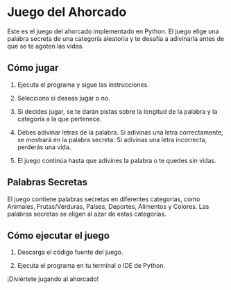 # Juego del Ahorcado

Este es el juego del ahorcado implementado en Python. El juego elige una palabra secreta de una categoría aleatoria y te desafía a adivinarla antes de que se te agoten las vidas.

## Cómo jugar

1. Ejecuta el programa y sigue las instrucciones.

2. Selecciona si deseas jugar o no.

3. Si decides jugar, se te darán pistas sobre la longitud de la palabra y la categoría a la que pertenece.

4. Debes adivinar letras de la palabra. Si adivinas una letra correctamente, se mostrará en la palabra secreta. Si adivinas una letra incorrecta, perderás una vida.

5. El juego continúa hasta que adivines la palabra o te quedes sin vidas.

## Palabras Secretas

El juego contiene palabras secretas en diferentes categorías, como Animales, Frutas/Verduras, Países, Deportes, Alimentos y Colores. Las palabras secretas se eligen al azar de estas categorías.

## Cómo ejecutar el juego

1. Descarga el código fuente del juego.

2. Ejecuta el programa en tu terminal o IDE de Python.

¡Diviértete jugando al ahorcado!
